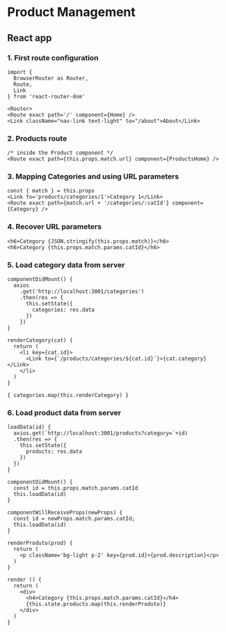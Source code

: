 # Product Management

## **React app**

### 1. First route configuration

```
import {
  BrowserRouter as Router,
  Route,
  Link
} from 'react-router-dom'

<Router>
<Route exact path='/' component={Home} />
<Link className="nav-link text-light" to="/about">About</Link>
```

### 2. Products route
```
/* inside the Product component */
<Route exact path={this.props.match.url} component={ProductsHome} />
```

### 3. Mapping Categories and using URL parameters
```
const { match } = this.props
<Link to='products/categories/1'>Category 1</Link>
<Route exact path={match.url + '/categories/:catId'} component={Category} />
```

### 4. Recover URL parameters
```
<h6>Category {JSON.stringify(this.props.match)}</h6>
<h6>Category {this.props.match.params.catId}</h6>
```

### 5. Load category data from server
```
componentDidMount() {
  axios
    .get('http://localhost:3001/categories')
    .then(res => {
      this.setState({
        categories: res.data
      })
    })
}

renderCategory(cat) {
  return (
    <li key={cat.id}>
      <Link to={`/products/categories/${cat.id}`}>{cat.category}</Link>
    </li>
  )
}

{ categories.map(this.renderCategory) }

```

### 6. Load product data from server
```
loadData(id) {
  axios.get(`http://localhost:3001/products?category=`+id)
  .then(res => {
    this.setState({
      products: res.data
    })
  })
}

componentDidMount() {
  const id = this.props.match.params.catId
  this.loadData(id)
}

componentWillReceiveProps(newProps) {
  const id = newProps.match.params.catId;
  this.loadData(id)
}

renderProduto(prod) {
  return (
    <p className='bg-light p-2' key={prod.id}>{prod.description}</p>
  )
}

render () {
  return (
    <div>
      <h4>Category {this.props.match.params.catId}</h4>
      {this.state.products.map(this.renderProduto)}
    </div>
  )
}
```